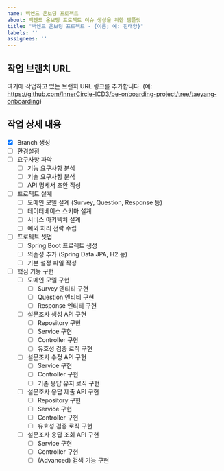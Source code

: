```yaml
---
name: 백엔드 온보딩 프로젝트
about: 백엔드 온보딩 프로젝트 이슈 생성을 위한 템플릿
title: "백엔드 온보딩 프로젝트 - {이름; 예: 진태양}"
labels: ''
assignees: ''
---
```


## 작업 브랜치 URL

여기에 작업하고 있는 브랜치 URL 링크를 추가합니다. (예: https://github.com/InnerCircle-ICD3/be-onboarding-project/tree/taeyang-onboarding)

## 작업 상세 내용

- [x] Branch 생성
- [ ] 환경설정
- [ ] 요구사항 파악
  - [ ] 기능 요구사항 분석
  - [ ] 기술 요구사항 분석
  - [ ] API 명세서 초안 작성
- [ ] 프로젝트 설계
  - [ ] 도메인 모델 설계 (Survey, Question, Response 등)
  - [ ] 데이터베이스 스키마 설계
  - [ ] 서비스 아키텍처 설계
  - [ ] 예외 처리 전략 수립
- [ ] 프로젝트 셋업
  - [ ] Spring Boot 프로젝트 생성
  - [ ] 의존성 추가 (Spring Data JPA, H2 등)
  - [ ] 기본 설정 파일 작성
- [ ] 핵심 기능 구현
  - [ ] 도메인 모델 구현
    - [ ] Survey 엔티티 구현
    - [ ] Question 엔티티 구현
    - [ ] Response 엔티티 구현
  - [ ] 설문조사 생성 API 구현
    - [ ] Repository 구현
    - [ ] Service 구현
    - [ ] Controller 구현
    - [ ] 유효성 검증 로직 구현
  - [ ] 설문조사 수정 API 구현
    - [ ] Service 구현
    - [ ] Controller 구현
    - [ ] 기존 응답 유지 로직 구현
  - [ ] 설문조사 응답 제출 API 구현
    - [ ] Repository 구현
    - [ ] Service 구현
    - [ ] Controller 구현
    - [ ] 유효성 검증 로직 구현
  - [ ] 설문조사 응답 조회 API 구현
    - [ ] Service 구현
    - [ ] Controller 구현
    - [ ] (Advanced) 검색 기능 구현
